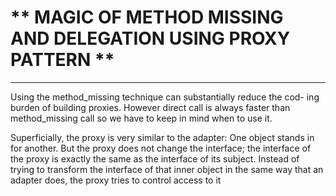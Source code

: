 # ** MAGIC OF METHOD MISSING AND DELEGATION USING PROXY PATTERN **
-------------------------------------------------------------------

Using the method_missing technique can substantially reduce the cod-
ing burden of building proxies. However direct call is always faster than
method_missing call so we have to keep in mind when to use it.

Superficially, the proxy is
very similar to the adapter: One object stands in for another. But the proxy does not
change the interface; the interface of the proxy is exactly the same as the interface of
its subject. Instead of trying to transform the interface of that inner object in the same
way that an adapter does, the proxy tries to control access to it

